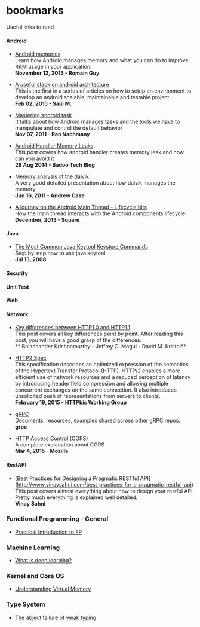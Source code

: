 # bookmarks
Useful links to read


#### Android
- [Android memories](https://speakerdeck.com/romainguy/android-memories) <br>
Learn how Android manages memory and what you can do to improve RAM usage in your application. <br>
**November 12, 2013 - Romain Guy**

- [A useful stack on android architecture](http://saulmm.github.io/2015/02/02/A%20useful%20stack%20on%20android%20%231,%20architecture/?utm_term=0_4eb677ad19-95a2a28863-337838825&utm_content=buffere9dec&utm_medium=social&utm_source=twitter.com&utm_campaign=buffer) <br>
This is the first in a series of articles on how to setup an environment to develop an android scalable, maintainable and testable project <br>
**Feb 02, 2015 - Saúl M.**

- [Mastering android task](http://www.slideshare.net/RanNachmany/manipulating-android-tasks-and-back-stack)<br>
It talks about how Android manages tasks and the tools we have to manipulate and control the default behavior <br>
**Nov 07, 2011 - Ran Nachmany**

- [Android Handler Memory Leaks](https://techblog.badoo.com/blog/2014/08/28/android-handler-memory-leaks?utm_content=bufferd5f63&utm_medium=social&utm_source=twitter.com&utm_campaign=buffer) <br>
This post covers how android handler creates memory leak and how can you avoid it <br>
**28 Aug 2014 - Badoo Tech Blog**

- [Memory analysis of the dalvik](http://www.slideshare.net/SOURCEConference/forensic-memory-analysis-of-androids-dalvik-virtual-machine) <br>
A very good detailed presentation about how dalvik manages the memory <br>
**Jun 16, 2011 - Andrew Case** 

- [A journey on the Android Main Thread - Lifecycle bits](https://corner.squareup.com/2013/12/android-main-thread-2.html) <br>
How the main thread interacts with the Android components lifecycle. <br>
**December, 2013 - Square**

#### Java
- [The Most Common Java Keytool Keystore Commands](https://www.sslshopper.com/article-most-common-java-keytool-keystore-commands.html) <br>
Step by step how to use java keytool <br>
**Jul 13, 2008**

#### Security
 
#### Unit Test

#### Web

#### Network

- [Key differences between HTTP1.0 and HTTP1.1](http://www8.org/w8-papers/5c-protocols/key/key.html) <br>
This post covers all key differences point by point. After reading this post, you will have a good grasp of the differences. <br>
** Balachander Krishnamurthy - 	Jeffrey C. Mogul -	David M. Kristol**

- [HTTP2 Spec](http://http2.github.io/http2-spec/index.html) <br>
This specification describes an optimized expression of the semantics of the Hypertext Transfer Protocol (HTTP). HTTP/2 enables a more efficient use of network resources and a reduced perception of latency by introducing header field compression and allowing multiple concurrent exchanges on the same connection. It also introduces unsolicited push of representations from servers to clients.  <br>
**February 19, 2015 - HTTPbis Working Group**

- [gRPC](https://github.com/grpc/grpc-common) <br>
Documents, resources, examples shared across other gRPC repos. <br>
**grpc**

- [HTTP Access Control (CORS)](https://developer.mozilla.org/en-US/docs/Web/HTTP/Access_control_CORS) <br>
A complete explanation about CORS<br>
**Mar 4, 2015 - Mozilla**

#### RestAPI
- [Best Practices for Designing a Pragmatic RESTful API] (http://www.vinaysahni.com/best-practices-for-a-pragmatic-restful-api) <br>
This post covers almost everything about how to design your restful API. Pretty much everything is explained well detailed. <br>
**Vinay Sahni**

### Functional Programming - General
- [Practical Introduction to FP](http://maryrosecook.com/blog/post/a-practical-introduction-to-functional-programming)

### Machine Learning
- [What is deep learning?](http://getprismatic.com/story/1421371580482)

### Kernel and Core OS
- [Understanding Virtual Memory](http://www.redhat.com/magazine/001nov04/features/vm/)

### Type System
- [The abject failure of weak typing](http://techblog.realestate.com.au/the-abject-failure-of-weak-typing/)
